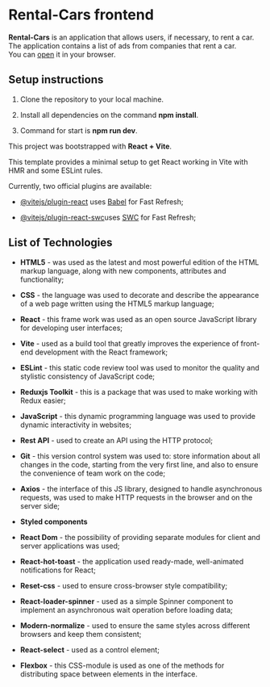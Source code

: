# Rental-Cars frontend

**Rental-Cars** is an application that allows users, if necessary, to rent a car. The application contains a list of ads from companies that rent a car.<br>
You can [open](https://github.com/Teslyak/rental-cars) it in your browser.

## Setup instructions

1. Clone the repository to your local machine.

2. Install all dependencies on the command **npm install**.

3. Command for start is **npm run dev**.

This project was bootstrapped with **React + Vite**.
<br>

This template provides a minimal setup to get React working in Vite with HMR and some ESLint rules.

Currently, two official plugins are available:

- <a href="https://github.com/vitejs/vite-plugin-react/blob/main/packages/plugin-react/README.md">@vitejs/plugin-react</a> uses <a href="https://babeljs.io/" rel="nofollow">Babel</a> for Fast Refresh;

- <a href="https://github.com/vitejs/vite-plugin-react-swc">@vitejs/plugin-react-swc</a>uses <a href="https://swc.rs/" rel="nofollow">SWC</a> for Fast Refresh;

## List of Technologies

- **HTML5** - was used as the latest and most powerful edition of the HTML markup language, along with new components, attributes and functionality;

- **CSS** - the language was used to decorate and describe the appearance of a web page written using the HTML5 markup language;

- **React** - this frame work was used as an open source JavaScript library for developing user interfaces;

- **Vite** - used as a build tool that greatly improves the experience of front-end development with the React framework;

- **ESLint** - this static code review tool was used to monitor the quality and stylistic consistency of JavaScript code;

- **Reduxjs Toolkit** - this is a package that was used to make working with Redux easier;

- **JavaScript** - this dynamic programming language was used to provide dynamic interactivity in websites;

- **Rest API** - used to create an API using the HTTP protocol;

- **Git** - this version control system was used to: store information about all changes in the code, starting from the very first line, and also to ensure the convenience of team work on the code;

- **Axios** - the interface of this JS library, designed to handle asynchronous requests, was used to make HTTP requests in the browser and on the server side;

- **Styled components**

- **React Dom** - the possibility of providing separate modules for client and server applications was used;

- **React-hot-toast** - the application used ready-made, well-animated notifications for React;

- **Reset-css** - used to ensure cross-browser style compatibility;

- **React-loader-spinner** - used as a simple Spinner component to implement an asynchronous wait operation before loading data;

- **Modern-normalize** - used to ensure the same styles across different browsers and keep them consistent;

- **React-select** - used as a control element;

- **Flexbox** - this CSS-module is used as one of the methods for distributing space between elements in the interface.
